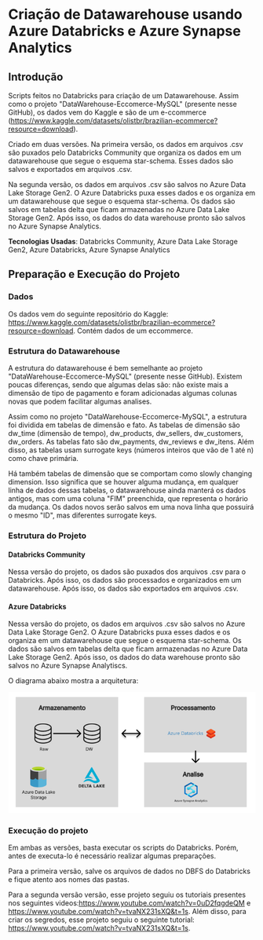 # Criação de Datawarehouse usando Azure Databricks e Azure Synapse Analytics

## Introdução

Scripts feitos no Databricks para criação de um Datawarehouse. Assim como o projeto "DataWarehouse-Eccomerce-MySQL" (presente nesse GitHub), os dados vem do Kaggle e são de um e-ccommerce (https://www.kaggle.com/datasets/olistbr/brazilian-ecommerce?resource=download).

Criado em duas versões. Na primeira versão, os dados em arquivos .csv são puxados pelo Databricks Community que organiza os dados em um datawarehouse que segue o esquema star-schema. Esses dados são salvos e exportados em arquivos .csv.

Na segunda versão, os dados em arquivos .csv são salvos no Azure Data Lake Storage Gen2. O Azure Databricks puxa esses dados e os organiza em um datawarehouse que segue o esquema star-schema. Os dados são salvos em tabelas delta que ficam armazenadas no Azure Data Lake Storage Gen2. Após isso, os dados do data warehouse pronto são salvos no Azure Synapse Analytics.

**Tecnologias Usadas**: Databricks Community, Azure Data Lake Storage Gen2, Azure Databricks, Azure Synapse Analytics

## Preparação e Execução do Projeto

### Dados

Os dados vem do seguinte repositório do Kaggle: https://www.kaggle.com/datasets/olistbr/brazilian-ecommerce?resource=download. Contém dados de um eccommerce.

### Estrutura do Datawarehouse

A estrutura do datawarehouse é bem semelhante ao projeto "DataWarehouse-Eccomerce-MySQL" (presente nesse GitHub). Existem poucas diferenças, sendo que algumas delas são: não existe mais a dimensão de tipo de pagamento e foram adicionadas algumas colunas novas que podem facilitar algumas analises.

Assim como no projeto "DataWarehouse-Eccomerce-MySQL", a estrutura foi dividida em tabelas de dimensão e fato. As tabelas de dimensão são dw_time (dimensão de tempo), dw_products, dw_sellers, dw_customers, dw_orders. As tabelas fato são dw_payments, dw_reviews e dw_itens. Além disso, as tabelas usam surrogate keys (números inteiros que vão de 1 até n) como chave primária.

Há também tabelas de dimensão que se comportam como slowly changing dimension. Isso significa que se houver alguma mudança, em qualquer linha de dados dessas tabelas, o datawarehouse ainda manterá os dados antigos, mas com uma coluna "FIM" preenchida, que representa o horário da mudança. Os dados novos serão salvos em uma nova linha que possuirá o mesmo "ID", mas diferentes surrogate keys.

### Estrutura do Projeto

#### Databricks Community

Nessa versão do projeto, os dados são puxados dos arquivos .csv para o Databricks. Após isso, os dados são processados e organizados em um datawarehouse. Após isso, os dados são exportados em arquivos .csv.

#### Azure Databricks

Nessa versão do projeto, os dados em arquivos .csv são salvos no Azure Data Lake Storage Gen2. O Azure Databricks puxa esses dados e os organiza em um datawarehouse que segue o esquema star-schema. Os dados são salvos em tabelas delta que ficam armazenadas no Azure Data Lake Storage Gen2. Após isso, os dados do data warehouse pronto são salvos no Azure Synapse Analytiscs.

O diagrama abaixo mostra a arquitetura:

<img src="./imgs/ArquiteturaAzureDatabricks.png">

### Execução do projeto

Em ambas as versões, basta executar os scripts do Databricks. Porém, antes de executa-lo é necessário realizar algumas preparações.

Para a primeira versão, salve os arquivos de dados no DBFS do Databricks e fique atento aos nomes das pastas.

Para a segunda versão versão, esse projeto seguiu os tutoriais presentes nos seguintes videos:https://www.youtube.com/watch?v=0uD2fqgdeQM e https://www.youtube.com/watch?v=tvaNX231sXQ&t=1s. Além disso, para criar os segredos, esse projeto seguiu o seguinte tutorial: https://www.youtube.com/watch?v=tvaNX231sXQ&t=1s.
